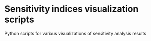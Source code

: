 # Sensitivity indices visualization scripts
Python scripts for various visualizations of sensitivity analysis results
